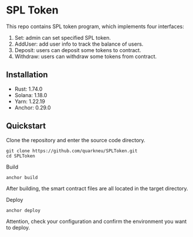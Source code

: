 # SPL Token

This repo contains SPL token program, which implements four interfaces:

1. Set: admin can set specified SPL token.
2. AddUser: add user info to track the balance of users.
3. Deposit: users can deposit some tokens to contract.
4. Withdraw: users can withdraw some tokens from contract.

## Installation

- Rust: 1.74.0
- Solana: 1.18.0
- Yarn: 1.22.19
- Anchor: 0.29.0

## Quickstart

Clone the repository and enter the source code directory.

```shell
git clone https://github.com/quarkneu/SPLToken.git
cd SPLToken
```

Build

```shell
anchor build
```

After building, the smart contract files are all located in the target directory.

Deploy

```shell
anchor deploy
```

Attention, check your configuration and confirm the environment you want to deploy.

